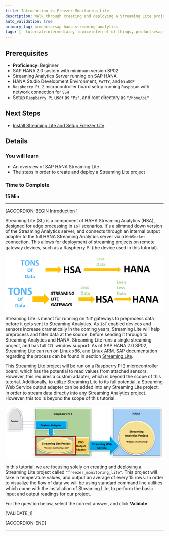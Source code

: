 ```yaml
---
title: Introduction to Freezer Monitoring Lite
description: Walk through creating and deploying a Streaming Lite project. 
auto_validation: true
primary_tag: products>sap-hana-streaming-analytics
tags: [  tutorial>intermediate, topic>internet-of-things, products>sap-hana-streaming-analytics, products>sap-hana\,-express-edition ]
---
```


## Prerequisites  
 - **Proficiency:** Beginner
 - SAP HANA 2.0 system with minimum version SP02
 - Streaming Analytics Server running on SAP HANA
 - HANA Studio Development Environment, `PuTTY`, and `WinSCP`
 - `Raspberry Pi 2` microcontroller board setup running `Raspbian` with network connection for `SSH`
 - Setup `Raspberry Pi` user as `"Pi"`, and root directory as `"/home/pi"`

## Next Steps
  - [Install Streaming Lite and Setup Freezer Lite](https://www.sap.com/developer/tutorials/hsa-streaming-lite-freezer-monitoring-part2.html)

## Details
### You will learn  
- An overview of SAP HANA Streaming Lite
- The steps in order to create and deploy a Streaming Lite project

### Time to Complete
**15 Min**

---

[ACCORDION-BEGIN [Introduction ](&nbsp;)]

Streaming Lite (SL) is a component of HAHA Streaming Analytics (HSA), designed for edge processing in `IoT` scenarios. It's a slimmed down version of the Streaming Analytics server, and connects through an internal output adapter to the full HANA Streaming Analytics server via a `WebSocket` connection. This allows for deployment of streaming projects on remote gateway devices, such as a Raspberry Pi (the device used in this tutorial).

![Streaming Lite Overview](StreamingLiteOverview.png)

Streaming Lite is meant for running on `IoT` gateways to preprocess data before it gets sent to Streaming Analytics. As `IoT` enabled devices and sensors increase dramatically in the coming years, Streaming Lite will help preprocess and filter data at the source, before sending it through to Streaming Analytics and HANA. Streaming Lite runs a single streaming project, and has full `CCL` window support. As of SAP HANA 2.0 SP02, Streaming Lite can run on Linux x86, and Linux ARM. SAP documentation regarding the process can be found in section [Streaming Lite](https://help.sap.com/viewer/f88d9ca095a64d56ba1b81d4cf5cdc50/1.0.12/en-US/6df3acf1ee9645418dff08f20c864a6a.html?q=streaming%20lite).


This Streaming Lite project will be run on a Raspberry Pi 2 microcontroller board, which has the potential to read values from attached sensors. However, this requires a custom adapter, which is beyond the scope of this tutorial. Additionally, to utilize Streaming Lite to its full potential, a Streaming Web Service output adapter can be added into any Streaming Lite project, in order to stream data directly into any Streaming Analytics project. However, this too is beyond the scope of this tutorial.

![Streaming Lite with Raspberry Pi](StreamingLiteWithRaspberryPi.png)


In this tutorial, we are focusing solely on creating and deploying a Streaming Lite project called `"freezer_monitoring_lite"`. This project will take in temperature values, and output an average of every 15 rows. In order to visualize the flow of data we will be using standard command line utilities which come with the installation of Streaming Lite, to perform the basic input and output readings for our project.

For the question below, select the correct answer, and click **Validate**.

[VALIDATE_1]

[ACCORDION-END]

---

